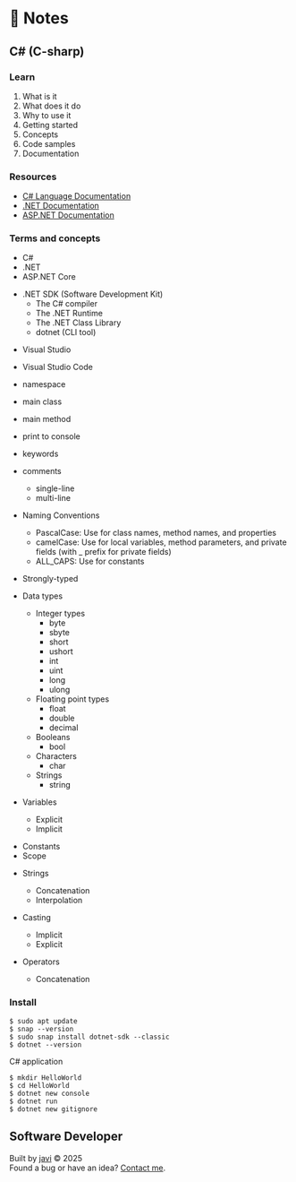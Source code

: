 # :memo: Notes
## C# (C-sharp)
### Learn
1. What is it
2. What does it do
3. Why to use it
4. Getting started
5. Concepts
6. Code samples
7. Documentation
### Resources
- [C# Language Documentation](https://learn.microsoft.com/en-us/dotnet/csharp/)
- [.NET Documentation](https://learn.microsoft.com/en-us/dotnet/)
- [ASP.NET Documentation](https://learn.microsoft.com/en-us/aspnet/core)
### Terms and concepts
- C#
- .NET
- ASP.NET Core

* .NET SDK (Software Development Kit)
  - The C# compiler
  - The .NET Runtime
  - The .NET Class Library
  - dotnet (CLI tool)

- Visual Studio
- Visual Studio Code

- namespace
- main class
- main method

- print to console
- keywords
* comments
  - single-line
  - multi-line

* Naming Conventions
  - PascalCase: Use for class names, method names, and properties
  - camelCase: Use for local variables, method parameters, and private fields (with _ prefix for private fields)
  - ALL_CAPS: Use for constants

- Strongly-typed
* Data types
  * Integer types
    - byte
    - sbyte
    - short
    - ushort
    - int
    - uint
    - long
    - ulong
  * Floating point types
    - float
    - double
    - decimal
  * Booleans
    - bool
  * Characters
    - char
  * Strings
    - string

* Variables
  - Explicit
  - Implicit
- Constants
- Scope

* Strings
  - Concatenation
  - Interpolation

* Casting
  - Implicit
  - Explicit

* Operators
  - Concatenation
### Install
```
$ sudo apt update
$ snap --version
$ sudo snap install dotnet-sdk --classic
$ dotnet --version
```

C# application
```
$ mkdir HelloWorld
$ cd HelloWorld
$ dotnet new console
$ dotnet run
$ dotnet new gitignore
```
## Software Developer
Built by [javi](https://github.com/javi0b01/) :copyright: 2025  
Found a bug or have an idea? [Contact me](https://www.linkedin.com/in/javi0b01/).
